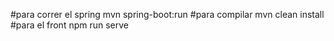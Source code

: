 #para correr el spring
mvn spring-boot:run
#para compilar 
mvn clean install 
#para el front 
npm run serve
